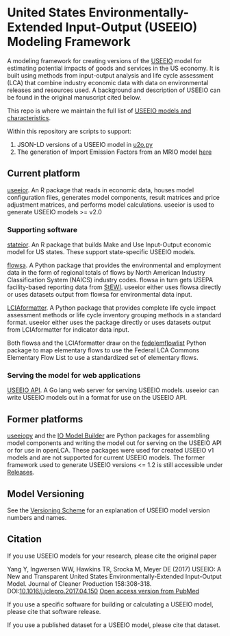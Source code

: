 # United States Environmentally-Extended Input-Output (USEEIO) Modeling Framework 
A modeling framework for creating versions of the [USEEIO](https://www.epa.gov/land-research/us-environmentally-extended-input-output-useeio-models) model for estimating
potential impacts of goods and services in the US economy. It is built using methods from input-output analysis and life cycle assessment (LCA) that combine industry economic data with data on environmental releases and resources used. A background and description of USEEIO can be found in the original manuscript cited below.

This repo is where we maintain the full list of [USEEIO models and characteristics](models.md). 

Within this repository are scripts to support:
1. JSON-LD versions of a USEEIO model in [u2o.py](olca/u2o.py)
2. The generation of Import Emission Factors from an MRIO model [here](import_emission_factors/README.md)

## Current platform
[useeior](https://github.com/cornerstone-data/useeior). An R package that reads in economic data, houses model configuration files, generates model components, result matrices and price adjustment matrices, and performs model calculations. useeior is used to generate USEEIO models >= v2.0

### Supporting software
[stateior](https://github.com/cornerstone-data/stateio). An R package that builds Make and Use Input-Output economic model for US states. These support state-specific USEEIO models.

[flowsa](https://github.com/cornerstone-data/flowsa). A Python package that provides the environmental and employment data in the form of regional totals
of flows by North American Industry Classification System (NAICS) industry codes. flowsa in turn gets USEPA facility-based reporting data from [StEWI](https://github.com/usepa/standardizedinventories). useeior either uses flowsa directly or uses datasets output from flowsa for environmental data input. 

[LCIAformatter](https://github.com/flcac-admin/LCIAformatter). A Python package that provides complete life cycle impact assessment methods or life cycle inventory grouping methods in a standard format. useeior either uses the package directly or uses datasets output from LCIAformatter for indicator data input.

Both flowsa and the LCIAformatter draw on the [fedelemflowlist](https://github.com/flcac-admin/Federal-LCA-Commons-Elementary-Flow-List) Python package to map elementary flows to use the Federal LCA Commons Elementary Flow List to use a standardized set of elementary flows. 
 
### Serving the model for web applications 
[USEEIO API](https://github.com/USEPA/useeio_api/). A Go lang web server for serving USEEIO models. useeior can write USEEIO models out in a format for use on the USEEIO API.
 
## Former platforms 
[useeiopy](https://github.com/USEPA/useeiopy) and the [IO Model Builder](https://github.com/usepa/IO-model-builder) are Python packages for assembling model components and writing the model out for serving on the USEEIO API or for use in openLCA. These packages were used for created USEEIO v1 models and are not supported for current USEEIO models. The former framework used to generate USEEIO versions <= 1.2 is still accessible under [Releases](https://github.com/USEPA/USEEIO/releases).

## Model Versioning
See the [Versioning Scheme](versioning/VersioningScheme.md) for an explanation of USEEIO model version numbers and names.

## Citation
If you use USEEIO models for your research, please cite the original paper 

Yang Y, Ingwersen WW, Hawkins TR, Srocka M, Meyer DE (2017) 
USEEIO: A New and Transparent United States Environmentally-Extended Input-Output Model. 
Journal of Cleaner Production 158:308-318. DOI:[10.1016/j.jclepro.2017.04.150](https://doi.org/10.1016/j.jclepro.2017.04.150)
[Open access version from PubMed](https://pubmed.ncbi.nlm.nih.gov/30344374/)

If you use a specific software for building or calculating a USEEIO model, please cite that software release. 

If you use a published dataset for a USEEIO model, please cite that dataset. 
